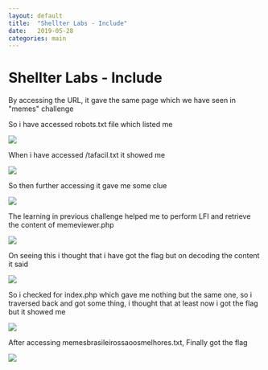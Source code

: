 ```yaml
---
layout: default
title:  "Shellter Labs - Include"
date:   2019-05-28
categories: main
---
```


# Shellter Labs - Include

By accessing the URL, it gave the same page which we have seen in "memes" challenge

So i have accessed robots.txt file which listed me

![](https://paper-attachments.dropbox.com/s_895DBAE88D746DC070A81F8B4D6B21D94B95EB77CC5BF216734618A9A8F20DD3_1559049124851_Screen+Shot+2019-05-28+at+11.33.04+AM.png)


When i have accessed /tafacil.txt it showed me 

![](https://paper-attachments.dropbox.com/s_895DBAE88D746DC070A81F8B4D6B21D94B95EB77CC5BF216734618A9A8F20DD3_1559049191134_Screen+Shot+2019-05-28+at+6.42.44+PM.png)


So then further accessing it gave me some clue

![](https://paper-attachments.dropbox.com/s_895DBAE88D746DC070A81F8B4D6B21D94B95EB77CC5BF216734618A9A8F20DD3_1559049256585_Screen+Shot+2019-05-28+at+6.43.39+PM.png)


The learning in previous challenge helped me to perform LFI and retrieve the content of memeviewer.php

![](https://paper-attachments.dropbox.com/s_895DBAE88D746DC070A81F8B4D6B21D94B95EB77CC5BF216734618A9A8F20DD3_1559050489207_Screen+Shot+2019-05-28+at+7.04.27+PM.png)


On seeing this i thought that i have got the flag but on decoding the content it said

![](https://paper-attachments.dropbox.com/s_895DBAE88D746DC070A81F8B4D6B21D94B95EB77CC5BF216734618A9A8F20DD3_1559050544507_Screen+Shot+2019-05-28+at+7.05.31+PM.png)


So i checked for index.php which gave me nothing but the same one, so i traversed back and got some thing, i thought that at least now i got the flag but it showed me

![](https://paper-attachments.dropbox.com/s_895DBAE88D746DC070A81F8B4D6B21D94B95EB77CC5BF216734618A9A8F20DD3_1559050721976_Screen+Shot+2019-05-28+at+7.08.30+PM.png)


After accessing memesbrasileirossaoosmelhores.txt, Finally got the flag

![](https://paper-attachments.dropbox.com/s_895DBAE88D746DC070A81F8B4D6B21D94B95EB77CC5BF216734618A9A8F20DD3_1559050784723_Screen+Shot+2019-05-28+at+7.09.12+PM.png)

<div id="hyvor-talk-view"></div>
<script type="text/javascript">
    var HYVOR_TALK_WEBSITE = 961; // DO NOT CHANGE THIS
    var HYVOR_TALK_CONFIG = {
        url: '{{ page.url | absolute_url }}',
        id: '{{page.id}}'
    };
</script>
<script async type="text/javascript" src="//talk.hyvor.com/web-api/embed"></script>
